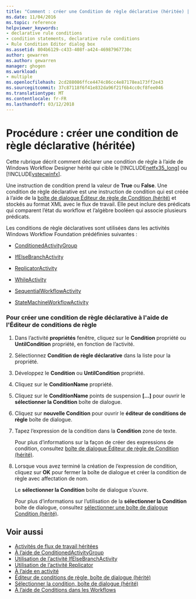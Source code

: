 ```yaml
---
title: "Comment : créer une Condition de règle déclarative (héritée) | Documents Microsoft"
ms.date: 11/04/2016
ms.topic: reference
helpviewer_keywords:
- declarative rule conditions
- condition statements, declarative rule conditions
- Rule Condition Editor dialog box
ms.assetid: 804b6129-c433-408f-a424-46987967730c
author: gewarren
ms.author: gewarren
manager: ghogen
ms.workload:
- multiple
ms.openlocfilehash: 2cd288086ffce4474c86cc4e87178ea173ff2e43
ms.sourcegitcommit: 37c87118f6f41e832da96f21f6b4cc0cf8fee046
ms.translationtype: MT
ms.contentlocale: fr-FR
ms.lasthandoff: 03/12/2018
---
```

# <a name="how-to-create-a-declarative-rule-condition-legacy"></a>Procédure : créer une condition de règle déclarative (héritée)
Cette rubrique décrit comment déclarer une condition de règle à l’aide de Windows Workflow Designer hérité qui cible le [!INCLUDE[netfx35_long](../workflow-designer/includes/netfx35_long_md.md)] ou [!INCLUDE[vstecwinfx](../workflow-designer/includes/vstecwinfx_md.md)].

 Une instruction de condition prend la valeur de **True** ou **False**. Une condition de règle déclarative est une instruction de condition qui est créée à l’aide de la [boîte de dialogue Éditeur de règle de Condition (hérité)](../workflow-designer/rule-condition-editor-dialog-box-legacy.md) et stockés au format XML avec le flux de travail. Elle peut inclure des prédicats qui comparent l’état du workflow et l’algèbre booléen qui associe plusieurs prédicats.

 Les conditions de règle déclaratives sont utilisées dans les activités Windows Workflow Foundation prédéfinies suivantes :

-   [ConditionedActivityGroup](http://go.microsoft.com/fwlink?LinkID=65017)

-   [IfElseBranchActivity](http://go.microsoft.com/fwlink?LinkID=65034)

-   [ReplicatorActivity](http://go.microsoft.com/fwlink?LinkID=65039)

-   [WhileActivity](http://go.microsoft.com/fwlink?LinkID=65049)

-   [SequentialWorkflowActivity](http://go.microsoft.com/fwlink?LinkID=65040)

-   [StateMachineWorkflowActivity](http://go.microsoft.com/fwlink?LinkID=65045)

### <a name="to-create-a-declarative-rule-condition-using-the-rule-condition-editor"></a>Pour créer une condition de règle déclarative à l'aide de l'Éditeur de conditions de règle

1.  Dans l’activité **propriétés** fenêtre, cliquez sur le **Condition** propriété ou **UntilCondition** propriété, en fonction de l’activité.

2.  Sélectionnez **Condition de règle déclarative** dans la liste pour la propriété.

3.  Développez le **Condition** ou **UntilCondition** propriété.

4.  Cliquez sur le **ConditionName** propriété.

5.  Cliquez sur le **ConditionName** points de suspension **[...]**  pour ouvrir le **sélectionner la Condition** boîte de dialogue.

6.  Cliquez sur **nouvelle Condition** pour ouvrir le **éditeur de conditions de règle** boîte de dialogue.

7.  Tapez l’expression de la condition dans la **Condition** zone de texte.

     Pour plus d’informations sur la façon de créer des expressions de condition, consultez [boîte de dialogue Éditeur de règle de Condition (hérité)](../workflow-designer/rule-condition-editor-dialog-box-legacy.md).

8.  Lorsque vous avez terminé la création de l’expression de condition, cliquez sur **OK** pour fermer la boîte de dialogue et créer la condition de règle avec affectation de nom.

     Le **sélectionner la Condition** boîte de dialogue s’ouvre.

     Pour plus d’informations sur l’utilisation de la **sélectionner la Condition** boîte de dialogue, consultez [sélectionner une boîte de dialogue Condition (hérité)](../workflow-designer/select-condition-dialog-box-legacy.md).

## <a name="see-also"></a>Voir aussi

- [Activités de flux de travail héritées](../workflow-designer/legacy-workflow-activities.md)
- [À l’aide de ConditionedActivityGroup](http://go.microsoft.com/fwlink?LinkID=65066)
- [Utilisation de l’activité IfElseBranchActivity](http://go.microsoft.com/fwlink?LinkID=65075)
- [Utilisation de l’activité Replicator](http://go.microsoft.com/fwlink?LinkID=65080)
- [À l’aide en activité](http://go.microsoft.com/fwlink?LinkID=65091)
- [Éditeur de conditions de règle, boîte de dialogue (hérité)](../workflow-designer/rule-condition-editor-dialog-box-legacy.md)
- [Sélectionner la condition, boîte de dialogue (hérité)](../workflow-designer/select-condition-dialog-box-legacy.md)
- [À l’aide de Conditions dans les Workflows](http://go.microsoft.com/fwlink?LinkID=65009)